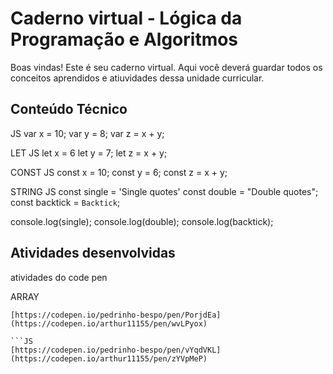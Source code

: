 # Caderno virtual - Lógica da Programação e Algoritmos
Boas vindas! Este é seu caderno virtual. Aqui você deverá guardar todos os conceitos aprendidos e atiuvidades dessa unidade curricular. 


## Conteúdo Técnico
JS
var x = 10;
var y = 8;
var z = x + y;

LET
JS
let x = 6
let y = 7;
let z = x + y;

CONST
JS
const x = 10;
const y = 6;
const z = x + y;

STRING
JS
const single = 'Single quotes'
const double = "Double quotes";
const backtick = `Backtick`;


console.log(single);
console.log(double);
console.log(backtick);






## Atividades desenvolvidas
atividades do code pen


ARRAY
```JS
[https://codepen.io/pedrinho-bespo/pen/PorjdEa](https://codepen.io/arthur11155/pen/wvLPyox)

```JS
[https://codepen.io/pedrinho-bespo/pen/vYqdVKL](https://codepen.io/arthur11155/pen/zYVpMeP)

